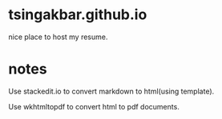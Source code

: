 tsingakbar.github.io
====================
nice place to host my resume.

notes
=====
Use stackedit.io to convert markdown to html(using template).

Use wkhtmltopdf to convert html to pdf documents.
